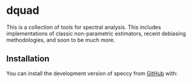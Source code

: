 
<!-- README.md is generated from README.Rmd. Please edit that file -->

# dquad

<!-- badges: start -->
<!-- badges: end -->

This is a collection of tools for spectral analysis. This includes
implementations of classic non-parametric estimators, recent debiasing
methodologies, and soon to be much more.

## Installation

You can install the development version of speccy from
[GitHub](https://github.com/) with:
